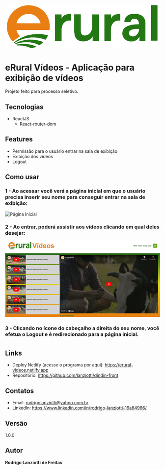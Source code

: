 ![Logo do projeto](https://github.com/lanziotti/erural-videos/blob/master/src/assets/logo-erural.png)

# eRural Vídeos - Aplicação para exibição de vídeos
Projeto feito para processo seletivo.

## Tecnologias
- ReactJS
  - React-router-dom
  
## Features
- Permissão para o usuário entrar na sala de exibição
- Exibição dos vídeos
- Logout

## Como usar

### 1 - Ao acessar você verá a página inicial em que o usuário precisa inserir seu nome para conseguir entrar na sala de exibição:

![Página Inicial](https://github.com/lanziotti/erural-videos/blob/master/public/Página%20Inicial.png)

### 2 - Ao entrar, poderá assistir aos vídeos clicando em qual deles desejar:

![Página Exibição](https://github.com/lanziotti/erural-videos/blob/master/public/Sala%20de%20Exibição.png)

### 3 - Clicando no ícone do cabeçalho a direita do seu nome, você efetua o Logout e é redirecionado para a página inicial.

#

## Links
- Deploy Netlify (acesse o programa por aqui): https://erural-videos.netlify.app
- Repositório: https://github.com/lanziotti/dindin-front

## Contatos
- Email: rodrigolanziotti@yahoo.com.br  
- LinkedIn: https://www.linkedin.com/in/rodrigo-lanziotti-16a64966/

## Versão
1.0.0

## Autor
**Rodrigo Lanziotti de Freitas**
